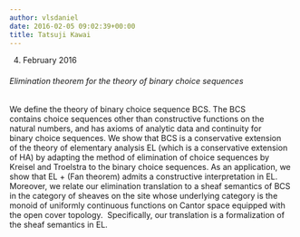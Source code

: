 ```yaml
---
author: vlsdaniel
date: 2016-02-05 09:02:39+00:00
title: Tatsuji Kawai
---
```


04. February 2016


###### Elimination theorem for the theory of binary choice sequences


We define the theory of binary choice sequence BCS. The BCS contains choice sequences other than constructive functions on the natural numbers, and has axioms of analytic data and continuity for binary choice sequences. We show that BCS is a conservative extension of the theory of elementary analysis EL (which is a conservative extension of HA) by adapting the method of elimination of choice sequences by Kreisel and Troelstra to the binary choice sequences. As an application, we show that EL + (Fan theorem) admits a constructive interpretation in EL. Moreover, we relate our elimination translation to a sheaf semantics of BCS in the category of sheaves on the site whose underlying category is the monoid of uniformly continuous functions on Cantor space equipped with the open cover topology.  Specifically, our translation is a formalization of the sheaf semantics in EL.
